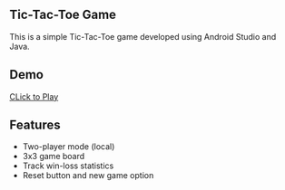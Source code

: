 ## Tic-Tac-Toe Game
This is a simple Tic-Tac-Toe game developed using Android Studio and Java.

## Demo
[CLick to Play](https://github.com/nastaran-motiee/tic-tac-toe/assets/33676320/9968aed7-e85f-4e59-9305-cea917aebd3c)


## Features
- Two-player mode (local)
- 3x3 game board
- Track win-loss statistics
- Reset button and new game option
